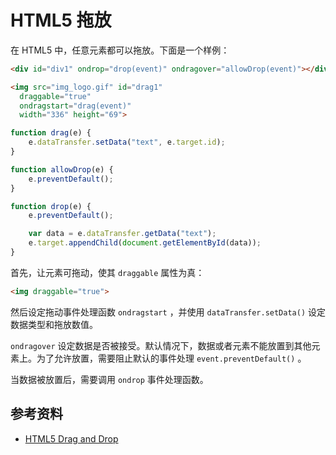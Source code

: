 # HTML5 拖放

在 HTML5 中，任意元素都可以拖放。下面是一个样例：

```html
<div id="div1" ondrop="drop(event)" ondragover="allowDrop(event)"></div>

<img src="img_logo.gif" id="drag1" 
  draggable="true"
  ondragstart="drag(event)"
  width="336" height="69">
```

```javascript
function drag(e) {
	e.dataTransfer.setData("text", e.target.id);
} 

function allowDrop(e) {
	e.preventDefault();
}

function drop(e) {
	e.preventDefault();

	var data = e.dataTransfer.getData("text");
	e.target.appendChild(document.getElementById(data));
}
```

首先，让元素可拖动，使其 `draggable` 属性为真：

```html
<img draggable="true">
```

然后设定拖动事件处理函数 `ondragstart` ，并使用 `dataTransfer.setData()` 设定数据类型和拖放数值。

`ondragover` 设定数据是否被接受。默认情况下，数据或者元素不能放置到其他元素上。为了允许放置，需要阻止默认的事件处理 `event.preventDefault()` 。

当数据被放置后，需要调用 `ondrop` 事件处理函数。

## 参考资料

* [HTML5 Drag and Drop](http://www.w3schools.com/html/html5_draganddrop.asp)